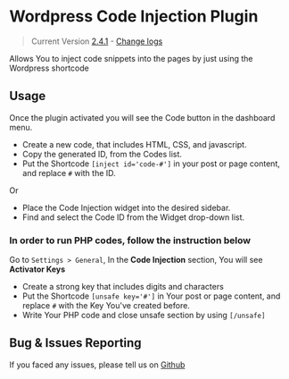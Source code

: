 # Wordpress Code Injection Plugin
> Current Version [2.4.1](https://github.com/Rmanaf/wp-code-injection) - [Change logs](https://github.com/Rmanaf/wp-code-injection/blob/master/CHANGELOG.md)

Allows You to inject code snippets into the pages by just using the Wordpress shortcode

## Usage
Once the plugin activated you will see the Code button in the dashboard menu. 
- Create a new code, that includes HTML, CSS, and javascript.
- Copy the generated ID, from the Codes list.
- Put the Shortcode `[inject id='code-#']` in your post or page content, and replace `#` with the ID.

Or
- Place the Code Injection widget into the desired sidebar.
- Find and select the Code ID from the Widget drop-down list.

### In order to run PHP codes, follow the instruction below

Go to `Settings > General`, In the **Code Injection** section, You will see **Activator Keys**

- Create a strong key that includes digits and characters
- Put the Shortcode `[unsafe key='#']` in Your post or page content, and replace `#` with the Key You've created before.
- Write Your PHP code and close unsafe section by using `[/unsafe]`

## Bug & Issues Reporting
If you faced any issues, please tell us on [Github](https://github.com/Rmanaf/wp-code-injection/issues/new)
